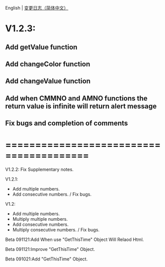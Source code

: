 English | [变更日志（简体中文）](./ChangeLogs_CN.md)

# V1.2.3:
## Add getValue function
## Add changeColor function
## Add changeValue function
## Add when CMMNO and AMNO functions the return value is infinite will return alert message
## Fix bugs and completion of comments
# ======================================== 

V1.2.2:
Fix Supplementary notes.

 V1.2.1:
- Add multiple numbers.
- Add consecutive numbers.
/ Fix bugs.

V1.2:
+ Add multiple numbers.
+ Multiply multiple numbers.
+ Add consecutive numbers.
+ Multiply consecutive numbers.
/ Fix bugs.

Beta 091121:Add When use "GetThisTime" Object Will Relaod Html.

Beta 091121:Improve "GetThisTime" Object.

Beta 091021:Add "GetThisTime" Object.







